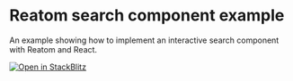 # Reatom search component example

An example showing how to implement an interactive search component with Reatom and React.

[![Open in StackBlitz](https://developer.stackblitz.com/img/open_in_stackblitz.svg)](https://stackblitz.com/github/artalar/reatom/tree/v3/examples/react-search)
